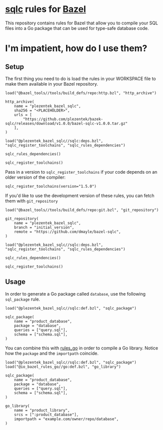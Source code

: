 # [sqlc](https://github.com/kyleconroy/sqlc) rules for [Bazel](https://bazel.build)

This repository contains rules for Bazel that allow you to compile your SQL
files into a Go package that can be used for type-safe database code.

# I'm impatient, how do I use them?
## Setup
The first thing you need to do is load the rules in your WORKSPACE file to make
them available in your Bazel repository.

```Starlark
load("@bazel_tools//tools/build_defs/repo:http.bzl", "http_archive")

http_archive(
    name = "plezentek_bazel_sqlc",
    sha256 = "<PLACEHOLDER>",
    urls = [
        "https://github.com/plezentek/bazek-sqlc/releases/download/v1.0.0/bazel-sqlc-v1.0.0.tar.gz"
    ],
)

load("@plezentek_bazel_sqlc//sqlc:deps.bzl", "sqlc_register_toolchains", "sqlc_rules_dependencies")

sqlc_rules_dependencies()

sqlc_register_toolchains()
```

Pass in a version to `sqlc_register_toolchains` if your code depends on an
older version of the compiler:

```Starlark
sqlc_register_toolchains(version="1.5.0")
```

If you'd like to use the development version of these rules, you can fetch them
with `git_repository`

```Starlark
load("@bazel_tools//tools/build_defs/repo:git.bzl", "git_repository")

git_repository(
    name = "plezentek_bazel_sqlc",
    branch = "initial_version",
    remote = "https://github.com/dmayle/bazel-sqlc",
)

load("@plezentek_bazel_sqlc//sqlc:deps.bzl", "sqlc_register_toolchains", "sqlc_rules_dependencies")

sqlc_rules_dependencies()

sqlc_register_toolchains()
```

## Usage
In order to generate a Go package called `database`, use the following
`sql_package` rule.

```Starlark
load("@plezentek_bazel_sqlc//sqlc:def.bzl", "sqlc_package")

sqlc_package(
    name = "product_database",
    package = "database",
    queries = ["query.sql"],
    schema = ["schema.sql"],
)
```

You can combine this with [rules_go](https://github.com/bazelbuild/rules_go) in
order to compile a Go library. Notice how the `package` and the `importpath`
coincide.

```Starlark
load("@plezentek_bazel_sqlc//sqlc:def.bzl", "sqlc_package")
load("@io_bazel_rules_go//go:def.bzl", "go_library")

sqlc_package(
    name = "product_database",
    package = "database",
    queries = ["query.sql"],
    schema = ["schema.sql"],
)

go_library(
    name = "product_library",
    srcs = [":product_database"],
    importpath = "example.com/owner/repo/database",
)
```
